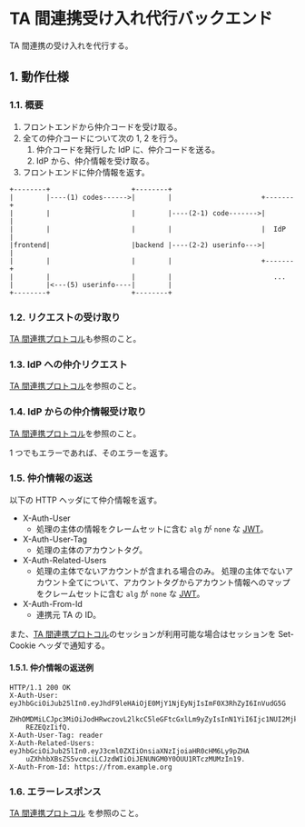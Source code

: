 <!--
Copyright 2015 realglobe, Inc.

Licensed under the Apache License, Version 2.0 (the "License");
you may not use this file except in compliance with the License.
You may obtain a copy of the License at

    http://www.apache.org/licenses/LICENSE-2.0

Unless required by applicable law or agreed to in writing, software
distributed under the License is distributed on an "AS IS" BASIS,
WITHOUT WARRANTIES OR CONDITIONS OF ANY KIND, either express or implied.
See the License for the specific language governing permissions and
limitations under the License.
-->


# TA 間連携受け入れ代行バックエンド

TA 間連携の受け入れを代行する。


## 1. 動作仕様


### 1.1. 概要

1. フロントエンドから仲介コードを受け取る。
2. 全ての仲介コードについて次の 1, 2 を行う。
    1. 仲介コードを発行した IdP に、仲介コードを送る。
    2. IdP から、仲介情報を受け取る。
3. フロントエンドに仲介情報を返す。

```
+--------+                    +--------+
|        |----(1) codes------>|        |                      +-------+
|        |                    |        |----(2-1) code------->|       |
|        |                    |        |                      |  IdP  |
|frontend|                    |backend |----(2-2) userinfo--->|       |
|        |                    |        |                      +-------+
|        |                    |        |                         ...
|        |<---(5) userinfo----|        |
+--------+                    +--------+
```


### 1.2. リクエストの受け取り

[TA 間連携プロトコル]も参照のこと。


### 1.3. IdP への仲介リクエスト

[TA 間連携プロトコル]を参照のこと。


### 1.4. IdP からの仲介情報受け取り

[TA 間連携プロトコル]を参照のこと。

1 つでもエラーであれば、そのエラーを返す。


### 1.5. 仲介情報の返送

以下の HTTP ヘッダにて仲介情報を返す。

* X-Auth-User
    * 処理の主体の情報をクレームセットに含む `alg` が `none` な [JWT]。
* X-Auth-User-Tag
    * 処理の主体のアカウントタグ。
* X-Auth-Related-Users
    * 処理の主体でないアカウントが含まれる場合のみ。
      処理の主体でないアカウント全てについて、アカウントタグからアカウント情報へのマップをクレームセットに含む `alg` が `none` な [JWT]。
* X-Auth-From-Id
    * 連携元 TA の ID。

また、[TA 間連携プロトコル]のセッションが利用可能な場合はセッションを Set-Cookie ヘッダで通知する。


#### 1.5.1. 仲介情報の返送例

```http
HTTP/1.1 200 OK
X-Auth-User: eyJhbGciOiJub25lIn0.eyJhdF9leHAiOjE0MjY1NjEyNjIsImF0X3RhZyI6InVudG5G
    ZHhOMDMiLCJpc3MiOiJodHRwczovL2lkcC5leGFtcGxlLm9yZyIsInN1YiI6Ijc1NUI2MjkyMDhF
    REZEQzIifQ.
X-Auth-User-Tag: reader
X-Auth-Related-Users: eyJhbGciOiJub25lIn0.eyJ3cml0ZXIiOnsiaXNzIjoiaHR0cHM6Ly9pZHA
    uZXhhbXBsZS5vcmciLCJzdWIiOiJENUNGM0Y0OUU1RTczMUMzIn19.
X-Auth-From-Id: https://from.example.org
```


### 1.6. エラーレスポンス

[TA 間連携プロトコル] を参照のこと。


<!-- 参照 -->
[JWT]: https://tools.ietf.org/html/draft-ietf-oauth-json-web-token-32
[TA 間連携プロトコル]: https://github.com/realglobe-Inc/edo/blob/master/ta_cooperation.md
